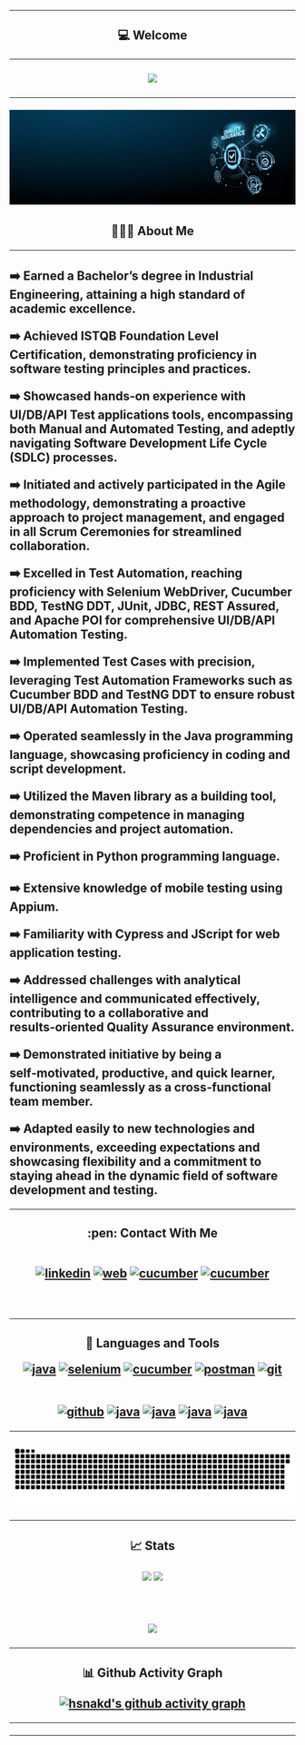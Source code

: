 
<!--
### Hi there 👋


**hsnakd/hsnakd** is a ✨ _special_ ✨ repository because its `README.md` (this file) appears on your GitHub profile.

Here are some ideas to get you started:

- 🔭 I’m currently working on ...
- 🌱 I’m currently learning ...
- 👯 I’m looking to collaborate on ...
- 🤔 I’m looking for help with ...
- 💬 Ask me about ...
- 📫 How to reach me: ...
- 😄 Pronouns: ...
- ⚡ Fun fact: ...
-->




---

<h2 align="center">  💻 Welcome </p>
  

 ---
 
<p align="center">
 <a href="[https://github.com/DenverCoder1/readme-typing-svg">
   <img src="https://readme-typing-svg.demolab.com?font=Fira+Code&pause=1000&center=true&vCenter=true&multiline=true&width=500&height=200&lines=Java+-+Python+-+JavaScript;Appium+-+Selenium+-+Cucumber+-+Cypress;IntelliJ+-+PyCharm+-+VSCode+-+Eclipse;Git+-+GitHub+-+Jenkins+-+AWS+-+Jira;SQL+Developer+-+JDBC;Postman+-+RestAssured"></a>

</p>

---




  
<img src="https://github.com/hsnakd/hsnakd/blob/main/Banner.jpg" width="auto"> 
<h2 align="center"> 👨🏻‍💻 About Me </p>

---
 
 
 <h2 align="left"> </p>
➡️ Earned a Bachelor’s degree in Industrial Engineering, attaining a high standard of academic excellence.	</p> 
➡️ Achieved ISTQB Foundation Level Certification, demonstrating proficiency in software testing principles and practices.	</p> 
➡️ Showcased hands‑on experience with UI/DB/API Test applications tools, encompassing both Manual and Automated Testing, and adeptly navigating Software Development Life Cycle (SDLC) processes.	</p> 
➡️ Initiated and actively participated in the Agile methodology, demonstrating a proactive approach to project management, and engaged in all Scrum Ceremonies for streamlined collaboration.	</p> 
➡️ Excelled in Test Automation, reaching proficiency with Selenium WebDriver, Cucumber BDD, TestNG DDT, JUnit, JDBC, REST Assured, and Apache POI for comprehensive UI/DB/API Automation Testing.	</p> 
➡️ Implemented Test Cases with precision, leveraging Test Automation Frameworks such as Cucumber BDD and TestNG DDT to ensure robust UI/DB/API Automation Testing.	</p> 
➡️ Operated seamlessly in the Java programming language, showcasing proficiency in coding and script development.	</p> 
➡️ Utilized the Maven library as a building tool, demonstrating competence in managing dependencies and project automation.	</p> 
➡️ Proficient in Python programming language.	</p> 
➡️ Extensive knowledge of mobile testing using Appium.	</p> 
➡️ Familiarity with Cypress and JScript for web application testing.	</p> 
➡️ Addressed challenges with analytical intelligence and communicated effectively, contributing to a collaborative and results‑oriented Quality Assurance environment.	</p> 
➡️ Demonstrated initiative by being a self‑motivated, productive, and quick learner, functioning seamlessly as a cross‑functional team member.	</p> 
➡️ Adapted easily to new technologies and environments, exceeding expectations and showcasing flexibility and a commitment to staying ahead in the dynamic field of software development and testing.	</p> 



 
 
---

<h2 align="center"> :pen: Contact With Me 
 
<br/>
<br/>

 <!-- Social icons section -->
<p align="center"> 
<a href="https://www.linkedin.com/in/hasanakdogan1/" target="_blank"> <img src="http://www.hakdogan.com/images/team/21.jpg" alt="linkedin" width="90" height="110"/></a>
<a href="http://hakdogan.com" target="_blank"> <img src="http://www.hakdogan.com/images/team/22.jpg" alt="web" width="90" height="110"/></a>
<a href="https://hakdogan26.medium.com/" target="_blank"> <img src="http://www.hakdogan.com/images/team/22.jpg" alt="cucumber" width="90" height="110"/></a>
<a href="mailto:hakdogan@live.com" target="_blank"> <img src="http://www.hakdogan.com/images/team/23.jpg" alt="cucumber" width="90" height="110"/></a>
 

 <!--
   <a href="https://github.com/hsnakd" alt="GitHubHsnAkd" title="GitHubHsnAkd"><img width="32px" src="https://cdn-icons-png.flaticon.com/512/25/25231.png"/></a>

   <a href="https://discord.com/users/969499659640901672" alt="DiscordHsnAkd" title="DiscordHsnAkd"><img width="64px" src="https://img.icons8.com/external-justicon-flat-justicon/512/external-discord-social-media-justicon-flat-justicon.png"/></a>
  &#8287;&#8287;&#8287;&#8287;&#8287;
-->
</p>

<br/>



---

<h2 align="center"> 🧰  Languages and Tools </p>
 
<p align="center"> 
<a href="http://java.com/" target="_blank"><img src="http://www.hakdogan.com/images/team/1.jpg" alt="java" width="90" height="110"/></a>
<a href="https://www.selenium.dev/" target="_blank"> <img src="http://www.hakdogan.com/images/team/2.jpg" alt="selenium" width="90" height="110"/></a>
<a href="https://cucumber.io/" target="_blank"> <img src="http://www.hakdogan.com/images/team/3.jpg" alt="cucumber" width="90" height="110"/></a>
<a href="https://www.postman.com/" target="_blank"> <img src="http://www.hakdogan.com/images/team/4.jpg" alt="postman" width="90" height="110"/></a>
<a href="https://git-scm.com/" target="_blank"><img src="http://www.hakdogan.com/images/team/5.jpg" alt="git" width="90" height="110"/></a>
<br><br><br>
<a href="https://github.com/" target="_blank"><img src="http://www.hakdogan.com/images/team/5.jpg" alt="github" width="90" height="110"/></a>
<a href="https://www.atlassian.com/software/jira" target="_blank"><img src="http://www.hakdogan.com/images/team/6.jpg" alt="java" width="90" height="110"/></a>
<a href="https://www.oracle.com/"  target="_blank"><img src="http://www.hakdogan.com/images/team/7.jpg" alt="java" width="90" height="110"/></a>
<a href="https://www.jenkins.io/" target="_blank"><img src="http://www.hakdogan.com/images/team/8.jpg" alt="java" width="90" height="110"/></a>
<a href="https://www.jetbrains.com/idea/" target="_blank"><img src="http://www.hakdogan.com/images/team/9.jpg" alt="java" width="90" height="110"/></a>

 <!--
 "https://upload.wikimedia.org/wikipedia/commons/d/d5/Selenium_Logo.png" 
 "https://cdn.worldvectorlogo.com/logos/cucumber.svg"
 "https://cdn.worldvectorlogo.com/logos/postman.svg"
 "https://cdn.worldvectorlogo.com/logos/git-icon.svg"
 "https://cdn-icons-png.flaticon.com/512/25/25231.png"
 "https://cdn.worldvectorlogo.com/logos/jira-3.svg"
 "https://upload.wikimedia.org/wikipedia/commons/e/e9/Jenkins_logo.svg"
 "https://cdn.worldvectorlogo.com/logos/oracle-logo-1.svg"
 "https://cdn.worldvectorlogo.com/logos/intellij-idea-1.svg" 
 "https://solutionmarketing.files.wordpress.com/2013/05/agile.png?w=290&h=214"
 
 -->
 

---

<div align="center">
  <a href="">
  <img alt="github contribution snake animation" src="https://github.com/hsnakd/hsnakd/blob/main/snake.svg">
  </a>
</div>

---
<!-- <a href="https://1999azzar.github.io/1999AZZAR/">   -->
 
<!--
## 🔧 Technologies


<p>
    <a href="https://github.com/raihankhan?tab=repositories">
        <img alt="HsnAkd's GitHub stats"  width="auto" src="https://github-readme-stats.vercel.app/api?username=hsnakd&count_private=true&show_icons=true&theme=github_dark">
    </a>
   <a  href="https://github.com/hsnakd?tab=repositories">
      <img alt="HsnAkd's GitHub stats"  width="auto" src="https://github-readme-streak-stats.herokuapp.com?user=hsnakd&theme=github-dark-blue&fire=DD2727">
   </a>

 
 

**GitHub Stats:**
<p align="center">
  <img width="70%" src="https://github-readme-stats.vercel.app/api?username=hsnakd&show_icons=true&theme=dracula&count_private=true" />
</p>

<p align = "center">
  <img width="40%" src="https://github-readme-stats.vercel.app/api/top-langs/?username=hsnakd&theme=dracula" />
</p>

<p align="center"> 
  <img width="70%" src="https://github-readme-streak-stats.herokuapp.com/?user=hsnakd&theme=dracula" />
</p>

 
<p><img align="left" src="https://github-readme-stats.vercel.app/api/top-langs?username=hsnakd&show_icons=true&title_color=5e8cf4&text_color=ffffff&bg_color=262d38&locale=en&layout=compact" alt="HsnAkd" /></p>

<p>&nbsp;<img align="center" src="https://github-readme-stats.vercel.app/api?username=hsnakd&show_icons=true&title_color=5e8cf4&text_color=ffffff&bg_color=262d38&locale=en" alt="HsnAkd" /></p>
 
 -->
 
 <h2 align="center"> 📈 Stats </p>

<p align="center">
<img width="48%" src="https://github-readme-stats.vercel.app/api?username=hsnakd&count_private=true&show_icons=true&theme=tokyonight"/>

<img width="48%" src="https://github-readme-streak-stats.herokuapp.com/?user=hsnakd&theme=tokyonight"/>
</p></br>

<!-- ![visitors](https://visitor-badge.laobi.icu/badge?page_id=Krishnapro.Krishnapro) -->
<p align="center">
<img src="https://github-readme-stats.vercel.app/api/top-langs/?username=hsnakd&langs_count=10&count_private=true&layout=compact&theme=tokyonight"/>

</p>

 
 ---
 
 
  <h2 align="center"> 📊 Github Activity Graph </p>
 

[![hsnakd's github activity graph](https://github-readme-activity-graph.cyclic.app/graph?username=hsnakd&bg_color=e0e6ff&color=385dff&line=0051ff&point=0051ff&area=true&hide_border=true&radius=25)](https://github.com/ashutosh00710/github-readme-activity-graph)

---

  
---
